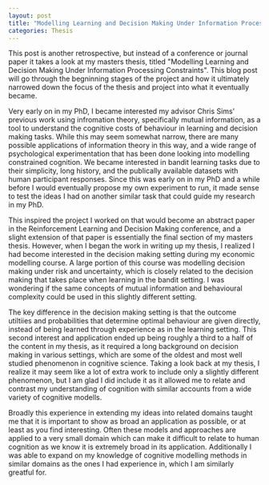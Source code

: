 ```yaml
---
layout: post
title: "Modelling Learning and Decision Making Under Information Processing Constraints"
categories: Thesis
---
```


This post is another retrospective, but instead of a conference or journal paper it takes a look at my masters thesis, titled "Modelling Learning and Decision Making Under Information Processing Constraints". This blog post will go through the begninning stages of the project and how it ultimately narrowed down the focus of the thesis and project into what it eventually became. 

Very early on in my PhD, I became interested my advisor Chris Sims' previous work using infromation theory, specifically mutual information, as a tool to understand the cognitive costs of behaviour in learning and decision making tasks. While this may seem somewhat narrow, there are many possible applications of information theory in this way, and a wide range of psychological experimentation that has been done looking into modelling constrained cognition. We became interested in bandit learning tasks due to their simplicity, long history, and the publically available datasets with human participant responses. Since this was early on in my PhD and a while before I would eventually propose my own experiment to run, it made sense to test the ideas I had on another similar task that could guide my research in my PhD. 

This inspired the project I worked on that would become an abstract paper in the Reinforcement Learning and Decision Making conference, and a slight extension of that paper is essentially the final section of my masters thesis. However, when I began the work in writing up my thesis, I realized I had become interested in the decision making setting during my economic modelling course. A large portion of this course was modelling decision making under risk and uncertainty, which is closely related to the decision making that takes place when learning in the bandit setting. I was wondering if the same concepts of mutual information and behavioural complexity could be used in this slightly different setting. 

The key difference in the decision making setting is that the outcome utiltiies and probabilities that determine optimal behaviour are given directly, instead of being learned through experience as in the learning setting. This second interest and application ended up being roughly a third to a half of the content in my thesis, as it required a long background on decision making in various settings, which are some of the oldest and most well studied phenomenon in cognitive science. Taking a look back at my thesis, I realize it may seem like a lot of extra work to include only a slightly different phenomenon, but I am glad I did include it as it allowed me to relate and contrast my understanding of cognition with similar accounts from a wide variety of cognitive modells. 

Broadly this experience in extending my ideas into related domains taught me that it is important to show as broad an application as possible, or at least as you find interesting. Often these models and approaches are applied to a very small domain which can make it difficult to relate to human cognition as we know it is extremely broad in its application. Additionally I was able to expand on my knowledge of cognitive modelling methods in similar domains as the ones I had experience in, which I am similarly greatful for. 